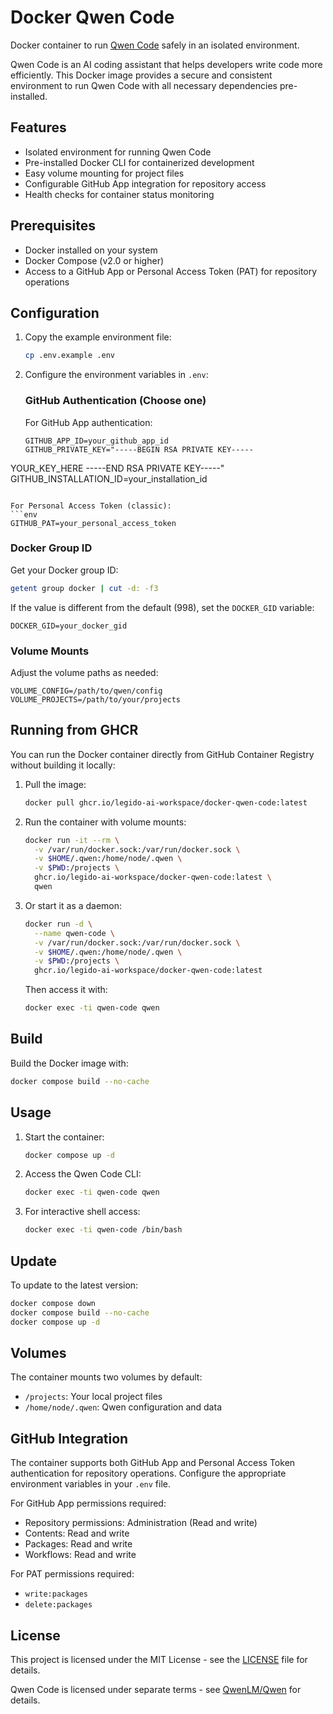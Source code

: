 # Docker Qwen Code

Docker container to run [Qwen Code](https://github.com/QwenLM/Qwen) safely in an isolated environment.

Qwen Code is an AI coding assistant that helps developers write code more efficiently. This Docker image provides a secure and consistent environment to run Qwen Code with all necessary dependencies pre-installed.

## Features

- Isolated environment for running Qwen Code
- Pre-installed Docker CLI for containerized development
- Easy volume mounting for project files
- Configurable GitHub App integration for repository access
- Health checks for container status monitoring

## Prerequisites

- Docker installed on your system
- Docker Compose (v2.0 or higher)
- Access to a GitHub App or Personal Access Token (PAT) for repository operations

## Configuration

1. Copy the example environment file:
   ```bash
   cp .env.example .env
   ```

2. Configure the environment variables in `.env`:
   
   ### GitHub Authentication (Choose one)
   
   For GitHub App authentication:
   ```env
   GITHUB_APP_ID=your_github_app_id
   GITHUB_PRIVATE_KEY="-----BEGIN RSA PRIVATE KEY-----
YOUR_KEY_HERE
-----END RSA PRIVATE KEY-----"
   GITHUB_INSTALLATION_ID=your_installation_id
   ```
   
   For Personal Access Token (classic):
   ```env
   GITHUB_PAT=your_personal_access_token
   ```
   
   ### Docker Group ID
   Get your Docker group ID:
   ```bash
   getent group docker | cut -d: -f3
   ```
   
   If the value is different from the default (998), set the `DOCKER_GID` variable:
   ```env
   DOCKER_GID=your_docker_gid
   ```
   
   ### Volume Mounts
   Adjust the volume paths as needed:
   ```env
   VOLUME_CONFIG=/path/to/qwen/config
   VOLUME_PROJECTS=/path/to/your/projects
   ```

## Running from GHCR

You can run the Docker container directly from GitHub Container Registry without building it locally:

1. Pull the image:
   ```bash
   docker pull ghcr.io/legido-ai-workspace/docker-qwen-code:latest
   ```

2. Run the container with volume mounts:
   ```bash
   docker run -it --rm \
     -v /var/run/docker.sock:/var/run/docker.sock \
     -v $HOME/.qwen:/home/node/.qwen \
     -v $PWD:/projects \
     ghcr.io/legido-ai-workspace/docker-qwen-code:latest \
     qwen
   ```

3. Or start it as a daemon:
   ```bash
   docker run -d \
     --name qwen-code \
     -v /var/run/docker.sock:/var/run/docker.sock \
     -v $HOME/.qwen:/home/node/.qwen \
     -v $PWD:/projects \
     ghcr.io/legido-ai-workspace/docker-qwen-code:latest
   ```

   Then access it with:
   ```bash
   docker exec -ti qwen-code qwen
   ```

## Build

Build the Docker image with:
```bash
docker compose build --no-cache
```

## Usage

1. Start the container:
   ```bash
   docker compose up -d
   ```

2. Access the Qwen Code CLI:
   ```bash
   docker exec -ti qwen-code qwen
   ```

3. For interactive shell access:
   ```bash
   docker exec -ti qwen-code /bin/bash
   ```

## Update

To update to the latest version:
```bash
docker compose down
docker compose build --no-cache
docker compose up -d
```

## Volumes

The container mounts two volumes by default:
- `/projects`: Your local project files
- `/home/node/.qwen`: Qwen configuration and data

## GitHub Integration

The container supports both GitHub App and Personal Access Token authentication for repository operations. Configure the appropriate environment variables in your `.env` file.

For GitHub App permissions required:
- Repository permissions: Administration (Read and write)
- Contents: Read and write
- Packages: Read and write
- Workflows: Read and write

For PAT permissions required:
- `write:packages`
- `delete:packages`

## License

This project is licensed under the MIT License - see the [LICENSE](LICENSE) file for details.

Qwen Code is licensed under separate terms - see [QwenLM/Qwen](https://github.com/QwenLM/Qwen) for details.